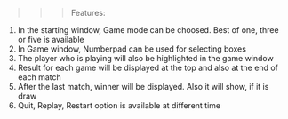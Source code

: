 >>> Features:
01. In the starting window, Game mode can be choosed. Best of one, three or five is available
02. In Game window, Numberpad can be used for selecting boxes
03. The player who is playing will also be highlighted in the game window
04. Result for each game will be displayed at the top and also at the end of each match
05. After the last match, winner will be displayed. Also it will show, if it is draw
06. Quit, Replay, Restart option is available at different time
